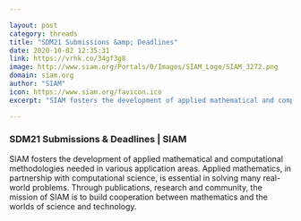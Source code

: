 ```yaml
---

layout: post
category: threads
title: "SDM21 Submissions &amp; Deadlines"
date: 2020-10-02 12:35:31
link: https://vrhk.co/34gf3g8
image: http://www.siam.org/Portals/0/Images/SIAM_Logo/SIAM_3272.png
domain: siam.org
author: "SIAM"
icon: https://www.siam.org/favicon.ico
excerpt: "SIAM fosters the development of applied mathematical and computational methodologies needed in various application areas. Applied mathematics, in partnership with computational science, is essential in solving many real-world problems. Through publications, research and community, the mission of SIAM is to build cooperation between mathematics and the worlds of science and technology."

---
```


### SDM21 Submissions &amp; Deadlines | SIAM

SIAM fosters the development of applied mathematical and computational methodologies needed in various application areas. Applied mathematics, in partnership with computational science, is essential in solving many real-world problems. Through publications, research and community, the mission of SIAM is to build cooperation between mathematics and the worlds of science and technology.
